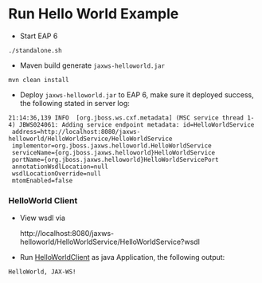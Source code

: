 # Run Hello World Example

* Start EAP 6

~~~
./standalone.sh
~~~

* Maven build generate `jaxws-helloworld.jar`

~~~
mvn clean install
~~~

* Deploy `jaxws-helloworld.jar` to EAP 6, make sure it deployed success, the following stated in server log:

~~~
21:14:36,139 INFO  [org.jboss.ws.cxf.metadata] (MSC service thread 1-4) JBWS024061: Adding service endpoint metadata: id=HelloWorldService
 address=http://localhost:8080/jaxws-helloworld/HelloWorldService/HelloWorldService
 implementor=org.jboss.jaxws.helloworld.HelloWorldService
 serviceName={org.jboss.jaxws.helloworld}HelloWorldService
 portName={org.jboss.jaxws.helloworld}HelloWorldServicePort
 annotationWsdlLocation=null
 wsdlLocationOverride=null
 mtomEnabled=false
~~~

### HelloWorld Client

* View wsdl via

    http://localhost:8080/jaxws-helloworld/HelloWorldService/HelloWorldService?wsdl

* Run [HelloWorldClient](src/main/java/org/jboss/jaxws/client/helloworld/HelloWorldClient.java) as java Application, the following output:

~~~
HelloWorld, JAX-WS!
~~~
